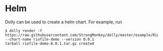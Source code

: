 # Helm

Dolly can be used to create a helm chart. For example, run 

```text
$ dolly render -f https://raw.githubusercontent.com/StrongMonkey/dolly/master/example/Riofile --chart-name riofile-demo --version 0.0.1
tarball riofile-demo-0.0.1.tar.gz created
```